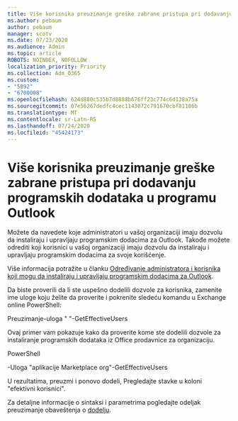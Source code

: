 ```yaml
---
title: Više korisnika preuzimanje greške zabrane pristupa pri dodavanju programskih dodataka u programu Outlook
ms.author: pebaum
author: pebaum
manager: scotv
ms.date: 07/23/2020
ms.audience: Admin
ms.topic: article
ROBOTS: NOINDEX, NOFOLLOW
localization_priority: Priority
ms.collection: Adm_O365
ms.custom:
- "5892"
- "6700008"
ms.openlocfilehash: 624d880c535b7d8888b676ff23c774c6d138a75a
ms.sourcegitcommit: 07e56267dedfc4cec1143072c791670cbf81186b
ms.translationtype: MT
ms.contentlocale: sr-Latn-RS
ms.lasthandoff: 07/24/2020
ms.locfileid: "45424173"
---
```

# <a name="multiple-users-get-access-denied-error-while-adding-add-ins-in-outlook"></a>Više korisnika preuzimanje greške zabrane pristupa pri dodavanju programskih dodataka u programu Outlook

Možete da navedete koje administratori u vašoj organizaciji imaju dozvolu da instaliraju i upravljaju programskim dodacima za Outlook. Takođe možete odrediti koji korisnici u vašoj organizaciji imaju dozvolu da instaliraju i upravljaju programskim dodacima za svoje korišćenje.

Više informacija potražite u članku [Određivanje administratora i korisnika koji mogu da instaliraju i upravljaju programskim dodacima za Outlook](https://docs.microsoft.com/exchange/clients-and-mobile-in-exchange-online/add-ins-for-outlook/specify-who-can-install-and-manage-add-ins).

Da biste proverili da li ste uspešno dodelili dozvole za korisnika, zamenite <Role Name> ime uloge koju želite da proverite i pokrenite sledeću komandu u Exchange online PowerShell:

Preuzimanje-uloga " <Role Name> "-GetEffectiveUsers

Ovaj primer vam pokazuje kako da proverite kome ste dodelili dozvole za instaliranje programskih dodataka iz Office prodavnice za organizaciju.

PowerShell

-Uloga "aplikacije Marketplace org"-GetEffectiveUsers

U rezultatima, preuzmi i ponovo dodeli, Pregledajte stavke u koloni "efektivni korisnici".

Za detaljne informacije o sintaksi i parametrima pogledajte odeljak preuzimanje obaveštenja o [dodelju](https://docs.microsoft.com/powershell/module/exchange/get-managementroleassignment).
 